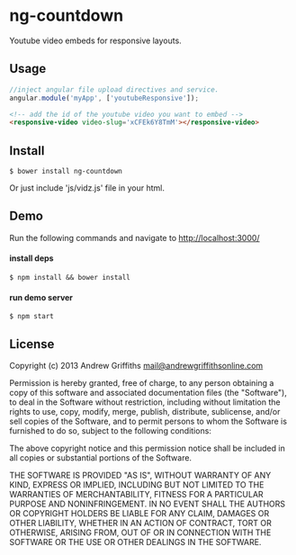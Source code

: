 # ng-countdown

Youtube video embeds for responsive layouts.

## Usage

```JavaScript
//inject angular file upload directives and service.
angular.module('myApp', ['youtubeResponsive']);
```


```HTML
<!-- add the id of the youtube video you want to embed -->
<responsive-video video-slug='xCFEk6Y8TmM'></responsive-video>
```


## Install

```Shell
$ bower install ng-countdown
```

Or just include 'js/vidz.js' file in your html.


## Demo

Run the following commands and navigate to [http://localhost:3000/](http://localhost:3000/)


#### install deps
```Shell
$ npm install && bower install
```

#### run demo server
```Shell
$ npm start
```


## License
Copyright (c) 2013 Andrew Griffiths <mail@andrewgriffithsonline.com>

Permission is hereby granted, free of charge, to any person obtaining
a copy of this software and associated documentation files (the
"Software"), to deal in the Software without restriction, including
without limitation the rights to use, copy, modify, merge, publish,
distribute, sublicense, and/or sell copies of the Software, and to
permit persons to whom the Software is furnished to do so, subject to
the following conditions:

The above copyright notice and this permission notice shall be
included in all copies or substantial portions of the Software.

THE SOFTWARE IS PROVIDED "AS IS", WITHOUT WARRANTY OF ANY KIND,
EXPRESS OR IMPLIED, INCLUDING BUT NOT LIMITED TO THE WARRANTIES OF
MERCHANTABILITY, FITNESS FOR A PARTICULAR PURPOSE AND
NONINFRINGEMENT. IN NO EVENT SHALL THE AUTHORS OR COPYRIGHT HOLDERS BE
LIABLE FOR ANY CLAIM, DAMAGES OR OTHER LIABILITY, WHETHER IN AN ACTION
OF CONTRACT, TORT OR OTHERWISE, ARISING FROM, OUT OF OR IN CONNECTION
WITH THE SOFTWARE OR THE USE OR OTHER DEALINGS IN THE SOFTWARE.